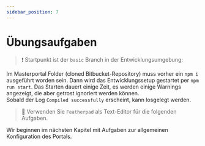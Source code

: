 ```yaml
---
sidebar_position: 7
---
```


# Übungsaufgaben

> :exclamation: Startpunkt ist der `basic` Branch in der Entwicklungsumgebung:  

Im Masterportal Folder (cloned Bitbucket-Repository) muss vorher ein `npm i` ausgeführt worden sein.
Dann wird das Entwicklungssetup gestartet per `npm run start`.
Das Starten dauert einige Zeit, es werden einige Warnings angezeigt, die aber getrost ignoriert werden können.  
Sobald der Log `Compiled successfully` erscheint, kann losgelegt werden.

> 📝
> Verwenden Sie `Featherpad` als Text-Editor für die folgenden Aufgaben.

Wir beginnen im nächsten Kapitel mit Aufgaben zur allgemeinen Konfiguration des Portals.
